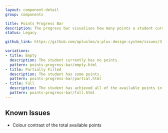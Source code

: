 ```yaml
---
layout: component-detail
group: components

title: Points Progress Bar
description: The progress bar visualises how many points a student currently has as a proportion of the total available. 
status: Legacy

github_link: https://github.com/apluslms/a-plus-design-system/issues/3

variations:
- title: Empty
  description: The student currently has no points.
  pattern: points-progress-bar/empty.html
- title: Partially Filled
  description: The student has some points. 
  pattern: points-progress-bar/partial.html
- title: Full
  description: The student has achieved all of the available points in this course. 
  pattern: points-progress-bar/full.html
---
```



## Known Issues

- Colour contrast of the total available points